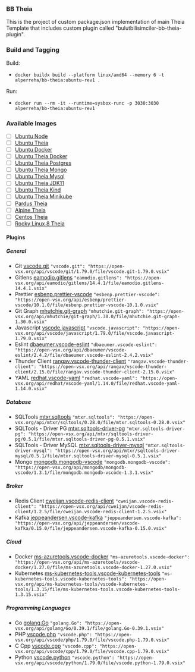 ### BB Theia

This is the project of custom package.json implementation of main Theia Template that includes custom plugin called "bulutbilisimciler-bb-theia-plugin".

### Build and Tagging
Build:  
- `docker buildx build --platform linux/amd64 --memory 6 -t alperreha/bb-theia:ubuntu-rev1 .`  

Run:  
- `docker run --rm -it --runtime=sysbox-runc -p 3030:3030 alperreha/bb-theia:ubuntu-rev1`  

### Available Images

- [ ] [Ubuntu Node](https://hub.docker.com/r/alperreha/bb-theia/tags)
- [ ] [Ubuntu Theia](https://hub.docker.com/r/alperreha/bb-theia/tags)
- [ ] [Ubuntu Docker](https://hub.docker.com/r/alperreha/bb-theia/tags)
- [ ] [Ubuntu Theia Docker](https://hub.docker.com/r/alperreha/bb-theia/tags)
- [ ] [Ubuntu Theia Postgres](https://hub.docker.com/r/alperreha/bb-theia/tags)
- [ ] [Ubuntu Theia Mongo](https://hub.docker.com/r/alperreha/bb-theia/tags)
- [ ] [Ubuntu Theia Mysql](https://hub.docker.com/r/alperreha/bb-theia/tags)
- [ ] [Ubuntu Theia JDK11](https://hub.docker.com/r/alperreha/bb-theia/tags)
- [ ] [Ubuntu Theia Kind](https://hub.docker.com/r/alperreha/bb-theia/tags)
- [ ] [Ubuntu Theia Minikube](https://hub.docker.com/r/alperreha/bb-theia/tags)
- [ ] [Pardus Theia](https://hub.docker.com/r/alperreha/bb-theia/tags)
- [ ] [Alpine Theia](https://hub.docker.com/r/alperreha/bb-theia/tags)
- [ ] [Centos Theia](https://hub.docker.com/r/alperreha/bb-theia/tags)
- [ ] [Rocky Linux 8 Theia](https://hub.docker.com/r/alperreha/bb-theia/tags)

#### Plugins

##### General
- Git [vscode.git](https://open-vsx.org/api/vscode/git/1.79.0/file/vscode.git-1.79.0.vsix) `"vscode.git": "https://open-vsx.org/api/vscode/git/1.79.0/file/vscode.git-1.79.0.vsix"`   
- Gitlens [eamodio.gitlens](https://open-vsx.org/api/eamodio/gitlens/14.4.1/file/eamodio.gitlens-14.4.1.vsix) `"eamodio.gitlens": "https://open-vsx.org/api/eamodio/gitlens/14.4.1/file/eamodio.gitlens-14.4.1.vsix"`
- Prettier [esbenp.prettier-vscode](https://open-vsx.org/api/esbenp/prettier-vscode/10.1.0/file/esbenp.prettier-vscode-10.1.0.vsix) `"esbenp.prettier-vscode": "https://open-vsx.org/api/esbenp/prettier-vscode/10.1.0/file/esbenp.prettier-vscode-10.1.0.vsix"`  
- Git Graph [mhutchie.git-graph](https://open-vsx.org/api/mhutchie/git-graph/1.30.0/file/mhutchie.git-graph-1.30.0.vsix) `"mhutchie.git-graph": "https://open-vsx.org/api/mhutchie/git-graph/1.30.0/file/mhutchie.git-graph-1.30.0.vsix"`  
- Javascript [vscode.javascript](https://open-vsx.org/api/vscode/javascript/1.79.0/file/vscode.javascript-1.79.0.vsix) `"vscode.javascript": "https://open-vsx.org/api/vscode/javascript/1.79.0/file/vscode.javascript-1.79.0.vsix"`   
- Eslint [dbaeumer.vscode-eslint](https://open-vsx.org/api/dbaeumer/vscode-eslint/2.4.2/file/dbaeumer.vscode-eslint-2.4.2.vsix) `"dbaeumer.vscode-eslint": "https://open-vsx.org/api/dbaeumer/vscode-eslint/2.4.2/file/dbaeumer.vscode-eslint-2.4.2.vsix"`   
- Thunder Client [rangav.vscode-thunder-client](https://open-vsx.org/api/rangav/vscode-thunder-client/2.15.0/file/rangav.vscode-thunder-client-2.15.0.vsix) `"rangav.vscode-thunder-client": "https://open-vsx.org/api/rangav/vscode-thunder-client/2.15.0/file/rangav.vscode-thunder-client-2.15.0.vsix"`   
- YAML [redhat.vscode-yaml](https://open-vsx.org/api/redhat/vscode-yaml/1.14.0/file/redhat.vscode-yaml-1.14.0.vsix) `"redhat.vscode-yaml": "https://open-vsx.org/api/redhat/vscode-yaml/1.14.0/file/redhat.vscode-yaml-1.14.0.vsix"`  


##### Database
- SQLTools [mtxr.sqltools](https://open-vsx.org/api/mtxr/sqltools/0.28.0/file/mtxr.sqltools-0.28.0.vsix) `"mtxr.sqltools": "https://open-vsx.org/api/mtxr/sqltools/0.28.0/file/mtxr.sqltools-0.28.0.vsix"`  
- SQLTools - Driver PG [mtxr.sqltools-driver-pg](https://open-vsx.org/api/mtxr/sqltools-driver-pg/0.5.1/file/mtxr.sqltools-driver-pg-0.5.1.vsix) `"mtxr.sqltools-driver-pg": "https://open-vsx.org/api/mtxr/sqltools-driver-pg/0.5.1/file/mtxr.sqltools-driver-pg-0.5.1.vsix"`  
- SQLTools - Driver MySQL [mtxr.sqltools-driver-mysql](https://open-vsx.org/api/mtxr/sqltools-driver-mysql/0.5.1/file/mtxr.sqltools-driver-mysql-0.5.1.vsix) `"mtxr.sqltools-driver-mysql": "https://open-vsx.org/api/mtxr/sqltools-driver-mysql/0.5.1/file/mtxr.sqltools-driver-mysql-0.5.1.vsix"`   
- Mongo [mongodb.mongodb-vscode](https://open-vsx.org/api/mongodb/mongodb-vscode/1.3.1/file/mongodb.mongodb-vscode-1.3.1.vsix) `"mongodb.mongodb-vscode": "https://open-vsx.org/api/mongodb/mongodb-vscode/1.3.1/file/mongodb.mongodb-vscode-1.3.1.vsix"`   



##### Broker
- Redis Client [cweijan.vscode-redis-client](https://open-vsx.org/api/cweijan/vscode-redis-client/1.2.5/file/cweijan.vscode-redis-client-1.2.5.vsix) `"cweijan.vscode-redis-client": "https://open-vsx.org/api/cweijan/vscode-redis-client/1.2.5/file/cweijan.vscode-redis-client-1.2.5.vsix"`  
- Kafka [jeppeandersen.vscode-kafka](https://open-vsx.org/api/jeppeandersen/vscode-kafka/0.15.0/file/jeppeandersen.vscode-kafka-0.15.0.vsix) `"jeppeandersen.vscode-kafka": "https://open-vsx.org/api/jeppeandersen/vscode-kafka/0.15.0/file/jeppeandersen.vscode-kafka-0.15.0.vsix"`  



##### Cloud
- Docker [ms-azuretools.vscode-docker](https://open-vsx.org/api/ms-azuretools/vscode-docker/1.27.0/file/ms-azuretools.vscode-docker-1.27.0.vsix) `"ms-azuretools.vscode-docker": "https://open-vsx.org/api/ms-azuretools/vscode-docker/1.27.0/file/ms-azuretools.vscode-docker-1.27.0.vsix"`   
- Kubernetes [ms-kubernetes-tools.vscode-kubernetes-tools](https://open-vsx.org/api/ms-kubernetes-tools/vscode-kubernetes-tools/1.3.15/file/ms-kubernetes-tools.vscode-kubernetes-tools-1.3.15.vsix) `"ms-kubernetes-tools.vscode-kubernetes-tools": "https://open-vsx.org/api/ms-kubernetes-tools/vscode-kubernetes-tools/1.3.15/file/ms-kubernetes-tools.vscode-kubernetes-tools-1.3.15.vsix"`   



##### Programming Languages
- Go [golang.Go](https://open-vsx.org/api/golang/Go/0.39.1/file/golang.Go-0.39.1.vsix) `"golang.Go": "https://open-vsx.org/api/golang/Go/0.39.1/file/golang.Go-0.39.1.vsix"`  
- PHP [vscode.php](https://open-vsx.org/api/vscode/php/1.79.0/file/vscode.php-1.79.0.vsix) `"vscode.php": "https://open-vsx.org/api/vscode/php/1.79.0/file/vscode.php-1.79.0.vsix"`   
- C Cpp [vscode.cpp](https://open-vsx.org/api/vscode/cpp/1.79.0/file/vscode.cpp-1.79.0.vsix) `"vscode.cpp": "https://open-vsx.org/api/vscode/cpp/1.79.0/file/vscode.cpp-1.79.0.vsix"`
- Python [vscode.python](https://open-vsx.org/api/vscode/python/1.79.0/file/vscode.python-1.79.0.vsix) `"vscode.python": "https://open-vsx.org/api/vscode/python/1.79.0/file/vscode.python-1.79.0.vsix"`   
   
